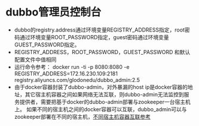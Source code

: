 # dubbo管理员控制台
* dubbo的registry.address通过环境变量REGISTRY_ADDRESS指定，root密码通过环境变量ROOT_PASSWORD指定，guest密码通过环境变量GUEST_PASSWORD指定。
* REGISTRY_ADDRESS，ROOT_PASSWORD，GUEST_PASSWORD 和默认配置文件中值相同
* 运行命令参考： docker run -ti -p 8080:8080 -e REGISTRY_ADDRESS=172.16.230.109:2181 registry.aliyuncs.com/glodonedu/dubbo_admin:2.5
* 由于docker容器封装了dubbo-admin，对外暴漏的host ip是docker容器的地址，其它宿主机容器之间如果网络无法互联，则dubbo-admin无法监控到服务提供者，需要把基于docker的dubbo-admin部署与zookeeper一台宿主机上。 如果不同的宿主机之间的docker容器可以互联，dubbo_admin可以与zookeeper部署在不同的宿主机，[不同宿主机容器互联参考](http://lpyyn.iteye.com/blog/2308714) 
